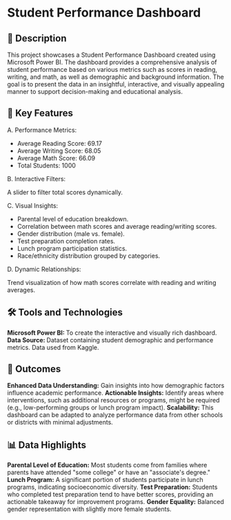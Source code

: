 # Student Performance Dashboard

## 📄 Description

<p>This project showcases a Student Performance Dashboard created using Microsoft Power BI. The dashboard provides a comprehensive analysis of student performance based on various metrics such as scores in reading, writing, and math, as well as demographic and background information. The goal is to present the data in an insightful, interactive, and visually appealing manner to support decision-making and educational analysis.</p>

## 🚀 Key Features

A. Performance Metrics:

- Average Reading Score: 69.17
- Average Writing Score: 68.05
- Average Math Score: 66.09
- Total Students: 1000

B. Interactive Filters:

<p>A slider to filter total scores dynamically.</p>

C. Visual Insights:

- Parental level of education breakdown.
- Correlation between math scores and average reading/writing scores.
- Gender distribution (male vs. female).
- Test preparation completion rates.
- Lunch program participation statistics.
- Race/ethnicity distribution grouped by categories.

D. Dynamic Relationships:

<p>Trend visualization of how math scores correlate with reading and writing averages.</p>

## 🛠 Tools and Technologies

<b>Microsoft Power BI: </b>To create the interactive and visually rich dashboard.
<b>Data Source: </b>Dataset containing student demographic and performance metrics. Data used from Kaggle.

## 🎯 Outcomes

<b>Enhanced Data Understanding:</b> Gain insights into how demographic factors influence academic performance.
<b>Actionable Insights:</b> Identify areas where interventions, such as additional resources or programs, might be required (e.g., low-performing groups or lunch program impact).
<b>Scalability:</b> This dashboard can be adapted to analyze performance data from other schools or districts with minimal adjustments.

## 📊 Data Highlights

<b>Parental Level of Education:</b> Most students come from families where parents have attended "some college" or have an "associate's degree."
<b>Lunch Program:</b> A significant portion of students participate in lunch programs, indicating socioeconomic diversity.
<b>Test Preparation:</b> Students who completed test preparation tend to have better scores, providing an actionable takeaway for improvement programs.
<b>Gender Equality:</b> Balanced gender representation with slightly more female students.


